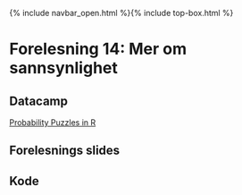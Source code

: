 {% include navbar_open.html %}{% include top-box.html %}
# Forelesning 14: Mer om sannsynlighet

## Datacamp
[Probability Puzzles in R](https://app.datacamp.com/learn/courses/probability-puzzles-in-r)

## Forelesnings slides


## Kode 



